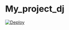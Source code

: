 # My_project_dj

[![Deploy](https://www.herokucdn.com/deploy/button.svg)](https://heroku.com/deploy)
